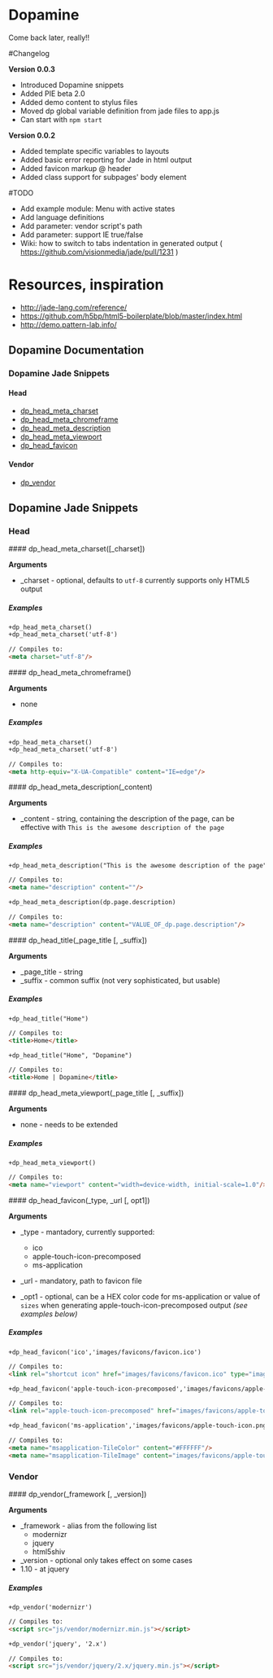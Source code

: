 Dopamine
========

Come back later, really!!

#Changelog

__Version 0.0.3__
 - Introduced Dopamine snippets
 - Added PIE beta 2.0
 - Added demo content to stylus files
 - Moved dp global variable definition from jade files to app.js
 - Can start with `npm start`

__Version 0.0.2__
 - Added template specific variables to layouts
 - Added basic error reporting for Jade in html output
 - Added favicon markup @ header
 - Added class support for subpages' body element



#TODO
 - Add example module: Menu with active states
 - Add language definitions
 - Add parameter: vendor script's path
 - Add parameter: support IE true/false
 - Wiki: how to switch to tabs indentation in generated output ( https://github.com/visionmedia/jade/pull/1231 )

# Resources, inspiration
- http://jade-lang.com/reference/
- https://github.com/h5bp/html5-boilerplate/blob/master/index.html
- http://demo.pattern-lab.info/


## Dopamine Documentation

### Dopamine Jade Snippets

#### Head

* [dp_head_meta_charset](#dp_head_meta_charset)
* [dp_head_meta_chromeframe](#dp_head_meta_chromeframe)
* [dp_head_meta_description](#dp_head_meta_description)
* [dp_head_meta_viewport](#dp_head_meta_viewport)
* [dp_head_favicon](#dp_head_favicon)

#### Vendor

* [dp_vendor](#dp_vendor)


## Dopamine Jade Snippets

### Head

<a name="dp_head_meta_charset" />
#### dp_head_meta_charset([_charset])

__Arguments__

* _charset - optional, defaults to `utf-8`
	currently supports only HTML5 output

##### Examples
```html
+dp_head_meta_charset()
+dp_head_meta_charset('utf-8')

// Compiles to:
<meta charset="utf-8"/>
```

<a name="dp_head_meta_chromeframe" />
#### dp_head_meta_chromeframe()

__Arguments__

* none

##### Examples
```html
+dp_head_meta_charset()
+dp_head_meta_charset('utf-8')

// Compiles to:
<meta http-equiv="X-UA-Compatible" content="IE=edge"/>
```


<a name="dp_head_meta_description" />
#### dp_head_meta_description(_content)

__Arguments__

* _content - string, containing the description of the page, can be effective with `This is the awesome description of the page`

##### Examples
```html
+dp_head_meta_description("This is the awesome description of the page")

// Compiles to:
<meta name="description" content=""/>
```
```html
+dp_head_meta_description(dp.page.description)

// Compiles to:
<meta name="description" content="VALUE_OF_dp.page.description"/>
```

<a name="dp_head_title" />
#### dp_head_title(_page_title [, _suffix])

__Arguments__

* _page_title - string
* _suffix - common suffix (not very sophisticated, but usable)

##### Examples
```html
+dp_head_title("Home")

// Compiles to:
<title>Home</title>
```
```html
+dp_head_title("Home", "Dopamine")

// Compiles to:
<title>Home | Dopamine</title>
```


<a name="dp_head_meta_viewport" />
#### dp_head_meta_viewport(_page_title [, _suffix])

__Arguments__

* none - needs to be extended

##### Examples
```html
+dp_head_meta_viewport()

// Compiles to:
<meta name="viewport" content="width=device-width, initial-scale=1.0"/>
```

<a name="dp_head_favicon" />
#### dp_head_favicon(_type, _url [, opt1])

__Arguments__

* _type - mantadory, currently supported:
	* ico
	* apple-touch-icon-precomposed
	* ms-application

* _url - mandatory, path to favicon file
* _opt1 - optional, can be a HEX color code for ms-application or value of `sizes` when generating apple-touch-icon-precomposed output *(see examples below)*

##### Examples
```html
+dp_head_favicon('ico','images/favicons/favicon.ico')

// Compiles to:
<link rel="shortcut icon" href="images/favicons/favicon.ico" type="image/x-icon"/>
```
```html
+dp_head_favicon('apple-touch-icon-precomposed','images/favicons/apple-touch-icon.png', '152x152')

// Compiles to:
<link rel="apple-touch-icon-precomposed" href="images/favicons/apple-touch-icon.png" sizes="152x152"/>
```
```html
+dp_head_favicon('ms-application','images/favicons/apple-touch-icon.png', '#FFFFFF')

// Compiles to:
<meta name="msapplication-TileColor" content="#FFFFFF"/>
<meta name="msapplication-TileImage" content="images/favicons/apple-touch-icon.png"/>

```




### Vendor

<a name="dp_vendor" />
#### dp_vendor(_framework [, _version])

__Arguments__

* _framework - alias from the following list
	* modernizr
	* jquery
	* html5shiv
* _version - optional only takes effect on some cases
 *  1.10 - at jquery

##### Examples
```html
+dp_vendor('modernizr')

// Compiles to:
<script src="js/vendor/modernizr.min.js"></script>
```

```html
+dp_vendor('jquery', '2.x')

// Compiles to:
<script src="js/vendor/jquery/2.x/jquery.min.js"></script>
```

